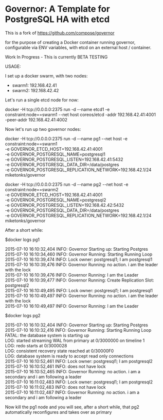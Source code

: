 # Governor: A Template for PostgreSQL HA with etcd

This is a fork of https://github.com/compose/governor

for the purpose of creating a Docker container running governor, configurable via ENV variables, with etcd on an external host / container.

Work In Progress - This is currently BETA TESTING

USAGE:

I set up a docker swarm, with two nodes:

 - swarm1: 192.168.42.41
 - swarm2: 192.168.42.42

Let's run a single etcd node for now:

docker -H tcp://0.0.0.0:2375 run -d --name etcd1 -e constraint:node==swarm1 --net host coreos/etcd -addr 192.168.42.41:4001 -peer-addr 192.168.42.41:4002

Now let's run up two governor nodes:

docker -H tcp://0.0.0.0:2375 run -d --name pg1 --net host -e constraint:node==swarm1 \
  -e GOVERNOR_ETCD_HOST=192.168.42.41:4001 \
  -e GOVERNOR_POSTGRESQL_NAME=postgresql1 \
  -e GOVERNOR_POSTGRESQL_LISTEN=192.168.42.41:5432 \
  -e GOVERNOR_POSTGRESQL_DATA_DIR=/data/postgres \
  -e GOVERNOR_POSTGRESQL_REPLICATION_NETWORK=192.168.42.1/24 miketonks/governor

docker -H tcp://0.0.0.0:2375 run -d --name pg2 --net host -e constraint:node==swarm2 \
  -e GOVERNOR_ETCD_HOST=192.168.42.41:4001 \
  -e GOVERNOR_POSTGRESQL_NAME=postgresql2 \
  -e GOVERNOR_POSTGRESQL_LISTEN=192.168.42.42:5432 \
  -e GOVERNOR_POSTGRESQL_DATA_DIR=/data/postgres \
  -e GOVERNOR_POSTGRESQL_REPLICATION_NETWORK=192.168.42.1/24 miketonks/governor

After a short while:

$docker logs pg1

2015-07-10 16:10:32,404 INFO: Governor Starting up: Starting Postgres <br />
2015-07-10 16:10:34,460 INFO: Governor Running: Starting Running Loop <br />
2015-07-10 16:10:39,474 INFO: Lock owner: postgresql1; I am postgresql1 <br />
2015-07-10 16:10:39,476 INFO: Governor Running: no action.  i am the leader with the lock <br />
2015-07-10 16:10:39,476 INFO: Governor Running: I am the Leader <br />
2015-07-10 16:10:39,477 INFO: Governor Running: Create Replication Slot: postgresql2 <br />
2015-07-10 16:10:49,495 INFO: Lock owner: postgresql1; I am postgresql1 <br />
2015-07-10 16:10:49,497 INFO: Governor Running: no action.  i am the leader with the lock <br />
2015-07-10 16:10:49,497 INFO: Governor Running: I am the Leader <br />

$docker logs pg2

2015-07-10 16:10:32,404 INFO: Governor Starting up: Starting Postgres <br />
2015-07-10 16:10:32,416 INFO: Governor Running: Starting Running Loop <br />
FATAL:  the database system is starting up <br />
LOG:  started streaming WAL from primary at 0/3000000 on timeline 1 <br />
LOG:  redo starts at 0/3000028 <br />
LOG:  consistent recovery state reached at 0/30000F0 <br />
LOG:  database system is ready to accept read only connections <br />
2015-07-10 16:10:52,461 INFO: Lock owner: postgresql1; I am postgresql2 <br />
2015-07-10 16:10:52,461 INFO: does not have lock <br />
2015-07-10 16:10:52,465 INFO: Governor Running: no action.  i am a secondary and i am following a leader <br />
2015-07-10 16:11:02,483 INFO: Lock owner: postgresql1; I am postgresql2 <br />
2015-07-10 16:11:02,483 INFO: does not have lock <br />
2015-07-10 16:11:02,487 INFO: Governor Running: no action.  i am a secondary and i am following a leader <br />

Now kill the pg1 node and you will see, after a short while, that pg2 automatically reconfigures and takes over as primary
